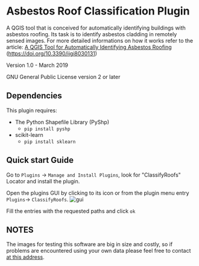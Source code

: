 # Asbestos Roof Classification Plugin

A QGIS tool that is conceived for automatically identifying buildings with asbestos roofing. Its task is to identify asbestos cladding in remotely sensed images. For more detailed informations on how it works refer to the article: [A QGIS Tool for Automatically Identifying Asbestos Roofing](https://www.mdpi.com/2220-9964/8/3/131) (https://doi.org/10.3390/ijgi8030131)

Version 1.0 - March 2019

GNU General Public License version 2 or later

## Dependencies

This plugin requires:
 
 - The Python Shapefile Library (PyShp)
      * `pip install pyshp`
 - scikit-learn
      * `pip install sklearn`

## Quick start Guide

Go to `Plugins` -> `Manage and Install Plugins`, look for "ClassifyRoofs" Locator and install the plugin.

Open the plugins GUI by clicking to its icon or from the  plugin menu entry `Plugins`-> `ClassifyRoofs`.
               ![gui](https://github.com/SatStatPIN/ClassifyRoofs/blob/master/img/gui.png)

Fill the entries with the requested paths and click `ok`

## NOTES

The images for testing this software are big in size and costly, so if problems are encountered using your own data please feel free to contact [at this address](arjan.feta@stud.unifi.it).
